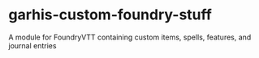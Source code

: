 # garhis-custom-foundry-stuff
A module for FoundryVTT containing custom items, spells, features, and journal entries

